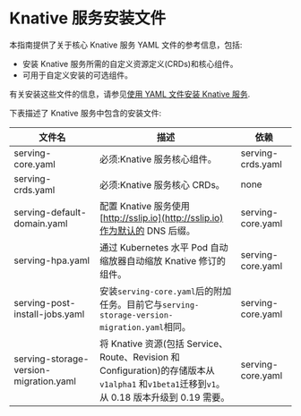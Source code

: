 # Knative 服务安装文件

本指南提供了关于核心 Knative 服务 YAML 文件的参考信息，包括:

- 安装 Knative 服务所需的自定义资源定义(CRDs)和核心组件。
- 可用于自定义安装的可选组件。

有关安装这些文件的信息，请参见[使用 YAML 文件安装 Knative 服务](install-serving-with-yaml.md).

下表描述了 Knative 服务中包含的安装文件:

| 文件名                                 | 描述                                                                                                                                         | 依赖              |
| -------------------------------------- | -------------------------------------------------------------------------------------------------------------------------------------------- | ----------------- |
| serving-core.yaml                      | 必须:Knative 服务核心组件。                                                                                                                  | serving-crds.yaml |
| serving-crds.yaml                      | 必须:Knative 服务核心 CRDs。                                                                                                                 | none              |
| serving-default-domain.yaml            | 配置 Knative 服务使用[http://sslip.io](http://sslip.io)作为默认的 DNS 后缀。                                                                 | serving-core.yaml |
| serving-hpa.yaml                       | 通过 Kubernetes 水平 Pod 自动缩放器自动缩放 Knative 修订的组件。                                                                             | serving-core.yaml |
| serving-post-install-jobs.yaml         | 安装`serving-core.yaml`后的附加任务。目前它与`serving-storage-version-migration.yaml`相同。                                                  | serving-core.yaml |
| serving-storage-version-migration.yaml | 将 Knative 资源(包括 Service、Route、Revision 和 Configuration)的存储版本从 `v1alpha1` 和`v1beta1`迁移到`v1`。从 0.18 版本升级到 0.19 需要。 | serving-core.yaml |

